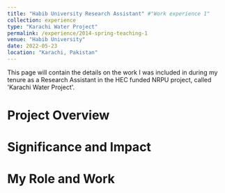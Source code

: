 ```yaml
---
title: "Habib University Research Assistant" #"Work experience 1"
collection: experience
type: "Karachi Water Project"
permalink: /experience/2014-spring-teaching-1
venue: "Habib University"
date: 2022-05-23
location: "Karachi, Pakistan"
---
```


This page will contain the details on the work I was included in during my tenure as a Research Assistant in the HEC funded NRPU project, called 'Karachi Water Project'.

Project Overview
======

Significance and Impact
======

My Role and Work
======